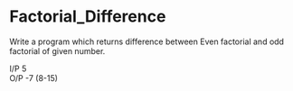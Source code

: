 # Factorial_Difference

Write a program which returns difference between Even factorial and odd factorial
of given number.

I/P   5   
O/P   -7  (8-15)
